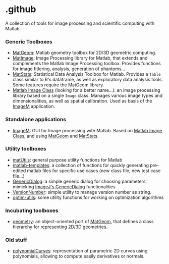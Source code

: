 # .github

A collection of tools for image processing and scientific computing with Matlab.

### Generic Toolboxes

* [MatGeom](https://github.com/mattools/matGeom): Matlab geometry toolbox for 2D/3D geometric computing.
* [MatImage](https://github.com/mattools/matImage): Image Processing library for Matlab, that extends and complements the Matlab Image Processing toolbox. Provides functions for image fitlering, analysis, generation of phantoms...
* [MatStats](https://github.com/mattools/matStats): Statistical Data Analysis Toolbox for Matlab. Provides a `Table` class similar to R's dataframe, as well as exploratory data analysis tools. Some features require the MatGeom library.
* [Matlab Image Class](https://github.com/mattools/matlab-image-class) (looking for a better name...): an image processing library based on a single `Image` class. Manages various image types and dimensionalities, as well as spatial calibration. Used as basis of the [ImageM](https://github.com/mattools/ImageM) application.

### Standalone applications

* [ImageM](https://github.com/mattools/ImageM): GUI for Image processing with Matlab. Based on [Matlab Image Class](https://github.com/mattools/matlab-image-class), and using [MatGeom](https://github.com/mattools/matGeom) and [MatStats](https://github.com/mattools/matStats).

### Utility toolboxes

* [matUtils](https://github.com/mattools/matUtils): general purpose utility functions for Matlab
* [matlab-templates](https://github.com/mattools/matlab-templates): a collection of functions for quickly generating pre-edited matlab files for specific use cases (new class file, new test case file...)
* [GenericDialog](https://github.com/mattools/GenericDialog): a simple generic dialog for choosing parameters, mimicking [ImageJ's GenericDialog](https://imagej.net/scripting/generic-dialog) functionalities
* [VersionNumber](https://github.com/mattools/VersionNumber): simple utility to manage version number as string.
* [optim-utils](https://github.com/mattools/optim-utils): some utility functions for working on optimization algorithms

### Incubating toolboxes

* [geometry](https://github.com/mattools/geometry): an object-oriented port of [MatGeom](https://github.com/mattools/matGeom), that defines a class hierarchy for representing 2D/3D geometries.

### Old stuff

* [polynomialCurves](https://github.com/mattools/polynomialCurves): representation of parametric 2D curves using polynomials, allowing to compute easily derivatives or normals.

